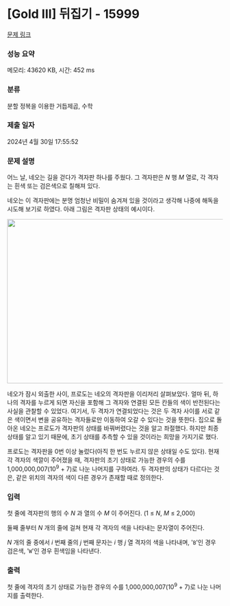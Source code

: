 # [Gold III] 뒤집기 - 15999 

[문제 링크](https://www.acmicpc.net/problem/15999) 

### 성능 요약

메모리: 43620 KB, 시간: 452 ms

### 분류

분할 정복을 이용한 거듭제곱, 수학

### 제출 일자

2024년 4월 30일 17:55:52

### 문제 설명

<p>어느 날, 네오는 길을 걷다가 격자판 하나를 주웠다. 그 격자판은 <em>N </em>행 <em>M </em>열로, 각 격자는 흰색 또는 검은색으로 칠해져 있다.</p>

<p>네오는 이 격자판에는 분명 엄청난 비밀이 숨겨져 있을 것이라고 생각해 나중에 해독을 시도해 보기로 하였다. 아래 그림은 격자판 상태의 예시이다.</p>

<p style="text-align: center;"><img alt="" src="https://upload.acmicpc.net/cfed0b74-4061-4caf-97a2-d3ce00ed3edf/-/crop/808x383/161,60/-/preview/" style="width: 808px; height: 383px;"></p>

<p>네오가 잠시 외출한 사이, 프로도는 네오의 격자판을 이리저리 살펴보았다. 얼마 뒤, 하나의 격자를 누르게 되면 자신을 포함해 그 격자와 연결된 모든 칸들의 색이 반전된다는 사실을 관찰할 수 있었다. 여기서, 두 격자가 연결되었다는 것은 두 격자 사이를 서로 같은 색이면서 변을 공유하는 격자들로만 이동하여 오갈 수 있다는 것을 뜻한다. 집으로 돌아온 네오는 프로도가 격자판의 상태를 바꿔버렸다는 것을 알고 좌절했다. 하지만 최종 상태를 알고 있기 때문에, 초기 상태를 추측할 수 있을 것이라는 희망을 가지기로 했다.</p>

<p>프로도는 격자판을 0번 이상 눌렀다(아직 한 번도 누르지 않은 상태일 수도 있다). 현재 각 격자의 색깔이 주어졌을 때, 격자판의 초기 상태로 가능한 경우의 수를 1,000,000,007(10<sup>9</sup> + 7)로 나눈 나머지를 구하여라. 두 격자판의 상태가 다르다는 것은, 같은 위치의 격자의 색이 다른 경우가 존재할 때로 정의한다.</p>

### 입력 

 <p>첫 줄에 격자판의 행의 수 <em>N </em>과 열의 수 <em>M </em>이 주어진다. (1 ≤ <em>N</em>, <em>M</em> ≤ 2,000)</p>

<p>둘째 줄부터 <em>N </em>개의 줄에 걸쳐 현재 각 격자의 색을 나타내는 문자열이 주어진다.</p>

<p><em>N </em>개의 줄 중에서 <em>i </em>번째 줄의 <em>j </em>번째 문자는 <em>i </em>행 <em>j </em>열 격자의 색을 나타내며, '<code>B</code>'인 경우 검은색, '<code>W</code>'인 경우 흰색임을 나타낸다.</p>

### 출력 

 <p>첫 줄에 격자의 초기 상태로 가능한 경우의 수를 1,000,000,007(10<sup>9</sup> + 7)로 나눈 나머지를 출력한다.</p>

